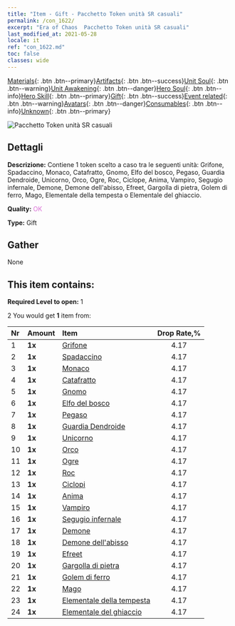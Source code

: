 ```yaml
---
title: "Item - Gift - Pacchetto Token unità SR casuali"
permalink: /con_1622/
excerpt: "Era of Chaos  Pacchetto Token unità SR casuali"
last_modified_at: 2021-05-28
locale: it
ref: "con_1622.md"
toc: false
classes: wide
---
```

 [Materials](/ItemsIT/){: .btn .btn--primary}[Artifacts](/ItemsIT/Artifacts/){: .btn .btn--success}[Unit Soul](/ItemsIT/UnitSoul/){: .btn .btn--warning}[Unit Awakening](/ItemsIT/UnitAwakening/){: .btn .btn--danger}[Hero Soul](/ItemsIT/HeroSoul/){: .btn .btn--info}[Hero Skill](/ItemsIT/HeroSkill/){: .btn .btn--primary}[Gift](/ItemsIT/Gift/){: .btn .btn--success}[Event related](/ItemsIT/Events/){: .btn .btn--warning}[Avatars](/ItemsIT/Avatars/){: .btn .btn--danger}[Consumables](/ItemsIT/Consumables/){: .btn .btn--info}[Unknown](/ItemsIT/Unknown/){: .btn .btn--primary}

 ![Pacchetto Token unità SR casuali](/images/t/i_907238.png)

## Dettagli
 **Descrizione:** Contiene 1 token scelto a caso tra le seguenti unità: Grifone, Spadaccino, Monaco, Catafratto, Gnomo, Elfo del bosco, Pegaso, Guardia Dendroide, Unicorno, Orco, Ogre, Roc, Ciclope, Anima, Vampiro, Segugio infernale, Demone, Demone dell'abisso, Efreet, Gargolla di pietra, Golem di ferro, Mago, Elementale della tempesta o Elementale del ghiaccio.

 **Quality:** <span style="color: #DA70D6">OK</span>

 **Type:** Gift

## Gather

  None

## This item contains:

 **Required Level to open:** 1

 2 You would get **1** item  from:

  | Nr | Amount |     Item    | Drop Rate,% |
  |:---|:-------|:------------|:---------:|
  | 1 |  **1x** | [Grifone](/ItemsIT/unt_192/) | 4.17 | 
  | 2 |  **1x** | [Spadaccino](/ItemsIT/unt_193/) | 4.17 | 
  | 3 |  **1x** | [Monaco](/ItemsIT/unt_194/) | 4.17 | 
  | 4 |  **1x** | [Catafratto](/ItemsIT/unt_195/) | 4.17 | 
  | 5 |  **1x** | [Gnomo](/ItemsIT/unt_200/) | 4.17 | 
  | 6 |  **1x** | [Elfo del bosco](/ItemsIT/unt_201/) | 4.17 | 
  | 7 |  **1x** | [Pegaso](/ItemsIT/unt_202/) | 4.17 | 
  | 8 |  **1x** | [Guardia Dendroide](/ItemsIT/unt_203/) | 4.17 | 
  | 9 |  **1x** | [Unicorno](/ItemsIT/unt_204/) | 4.17 | 
  | 10 |  **1x** | [Orco](/ItemsIT/unt_219/) | 4.17 | 
  | 11 |  **1x** | [Ogre](/ItemsIT/unt_220/) | 4.17 | 
  | 12 |  **1x** | [Roc](/ItemsIT/unt_221/) | 4.17 | 
  | 13 |  **1x** | [Ciclopi](/ItemsIT/unt_222/) | 4.17 | 
  | 14 |  **1x** | [Anima](/ItemsIT/unt_210/) | 4.17 | 
  | 15 |  **1x** | [Vampiro](/ItemsIT/unt_211/) | 4.17 | 
  | 16 |  **1x** | [Segugio infernale](/ItemsIT/unt_228/) | 4.17 | 
  | 17 |  **1x** | [Demone](/ItemsIT/unt_229/) | 4.17 | 
  | 18 |  **1x** | [Demone dell'abisso](/ItemsIT/unt_230/) | 4.17 | 
  | 19 |  **1x** | [Efreet](/ItemsIT/unt_231/) | 4.17 | 
  | 20 |  **1x** | [Gargolla di pietra](/ItemsIT/unt_236/) | 4.17 | 
  | 21 |  **1x** | [Golem di ferro](/ItemsIT/unt_237/) | 4.17 | 
  | 22 |  **1x** | [Mago](/ItemsIT/unt_238/) | 4.17 | 
  | 23 |  **1x** | [Elementale della tempesta](/ItemsIT/unt_263/) | 4.17 | 
  | 24 |  **1x** | [Elementale del ghiaccio](/ItemsIT/unt_264/) | 4.17 | 
